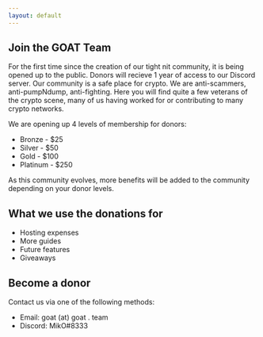 ```yaml
---
layout: default
---
```


## Join the GOAT Team

For the first time since the creation of our tight nit community, it is being opened up to the public.  Donors will recieve 1 year of access to our Discord server.  Our community is a safe place for crypto.  We are anti-scammers, anti-pumpNdump, anti-fighting.  Here you will find quite a few veterans of the crypto scene, many of us having worked for or contributing to many crypto networks.

We are opening up 4 levels of membership for donors:
* Bronze   - $25
* Silver   - $50
* Gold     - $100
* Platinum - $250

As this community evolves, more benefits will be added to the community depending on your donor levels.

## What we use the donations for

* Hosting expenses
* More guides
* Future features
* Giveaways

## Become a donor

Contact us via one of the following methods:

* Email:  goat (at) goat . team
* Discord: MikO#8333